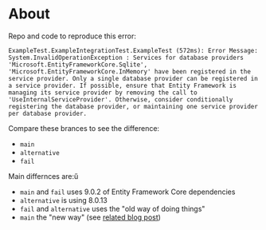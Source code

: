 # About

Repo and code to reproduce this error:

```
ExampleTest.ExampleIntegrationTest.ExampleTest (572ms): Error Message: System.InvalidOperationException : Services for database providers 'Microsoft.EntityFrameworkCore.Sqlite', 'Microsoft.EntityFrameworkCore.InMemory' have been registered in the service provider. Only a single database provider can be registered in a service provider. If possible, ensure that Entity Framework is managing its service provider by removing the call to 'UseInternalServiceProvider'. Otherwise, consider conditionally registering the database provider, or maintaining one service provider per database provider.
```

Compare these brances to see the difference:
- `main`
- `alternative`
- `fail`

Main differnces are:ű
- `main` and `fail` uses 9.0.2 of Entity Framework Core dependencies
- `alternative` is using 8.0.13
- `fail` and `alternative` uses the "old way of doing things"
- `main` the "new way" (see [related blog post](https://jackyasgar.net/solved-ef-8-to-9-migration-database-provider-exception/))